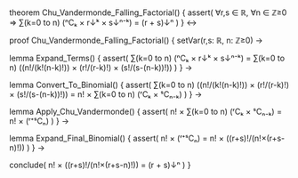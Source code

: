 theorem Chu_Vandermonde_Falling_Factorial() {
  assert(
    ∀r,s ∈ ℝ, ∀n ∈ ℤ≥0 ⇒
    ∑(k=0 to n) (ⁿCₖ × r↓ᵏ × s↓ⁿ⁻ᵏ) = (r + s)↓ⁿ
  )
} ↔

proof Chu_Vandermonde_Falling_Factorial() {
  setVar(r,s: ℝ, n: ℤ≥0) →
  
  lemma Expand_Terms() {
    assert(
      ∑(k=0 to n) (ⁿCₖ × r↓ᵏ × s↓ⁿ⁻ᵏ) =
      ∑(k=0 to n) ((n!/(k!(n-k)!)) × (r!/(r-k)!) × (s!/(s-(n-k))!))
    )
  } →
  
  lemma Convert_To_Binomial() {
    assert(
      ∑(k=0 to n) ((n!/(k!(n-k)!)) × (r!/(r-k)!) × (s!/(s-(n-k))!)) =
      n! × ∑(k=0 to n) (ʳCₖ × ˢCₙ₋ₖ)
    )
  } →
  
  lemma Apply_Chu_Vandermonde() {
    assert(
      n! × ∑(k=0 to n) (ʳCₖ × ˢCₙ₋ₖ) =
      n! × (ʳ⁺ˢCₙ)
    )
  } →
  
  lemma Expand_Final_Binomial() {
    assert(
      n! × (ʳ⁺ˢCₙ) =
      n! × ((r+s)!/(n!×(r+s-n)!))
    )
  } →
  
  conclude(
    n! × ((r+s)!/(n!×(r+s-n)!)) = (r + s)↓ⁿ
  )
}